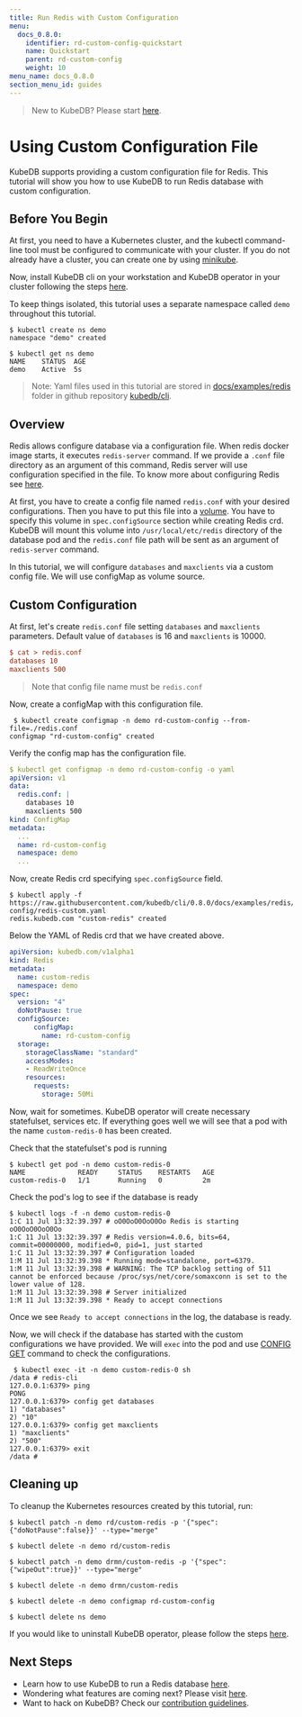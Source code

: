 ```yaml
---
title: Run Redis with Custom Configuration
menu:
  docs_0.8.0:
    identifier: rd-custom-config-quickstart
    name: Quickstart
    parent: rd-custom-config
    weight: 10
menu_name: docs_0.8.0
section_menu_id: guides
---
```

> New to KubeDB? Please start [here](/docs/concepts/README.md).

# Using Custom Configuration File

KubeDB supports providing a custom configuration file for Redis. This tutorial will show you how to use KubeDB to run Redis database with custom configuration.

## Before You Begin

At first, you need to have a Kubernetes cluster, and the kubectl command-line tool must be configured to communicate with your cluster. If you do not already have a cluster, you can create one by using [minikube](https://github.com/kubernetes/minikube).

Now, install KubeDB cli on your workstation and KubeDB operator in your cluster following the steps [here](/docs/setup/install.md).

To keep things isolated, this tutorial uses a separate namespace called `demo` throughout this tutorial.

```console
$ kubectl create ns demo
namespace "demo" created

$ kubectl get ns demo
NAME    STATUS  AGE
demo    Active  5s
```

> Note: Yaml files used in this tutorial are stored in [docs/examples/redis](https://github.com/kubedb/cli/tree/master/docs/examples/redis) folder in github repository [kubedb/cli](https://github.com/kubedb/cli).

## Overview

Redis allows  configure database via a configuration file. When redis docker image starts, it executes `redis-server` command. If we provide a `.conf` file directory as an argument of this command, Redis server will use configuration specified in the file. To know more about configuring Redis see [here](https://redis.io/topics/config).

At first, you have to create a config file named `redis.conf` with your desired configurations. Then you have to put this file into a [volume](https://kubernetes.io/docs/concepts/storage/volumes/). You have to specify this volume in `spec.configSource` section while creating Redis crd. KubeDB will mount this volume into `/usr/local/etc/redis` directory of the database pod and the `redis.conf` file path will be sent as an argument of `redis-server` command.

In this tutorial, we will configure `databases` and `maxclients` via a custom config file. We will use configMap as volume source.

## Custom Configuration

At first, let's create `redis.conf` file setting `databases` and `maxclients` parameters. Default value of `databases` is 16 and `maxclients` is 10000.

```ini
$ cat > redis.conf
databases 10
maxclients 500
```

> Note that config file name must be `redis.conf`

Now, create a configMap with this configuration file.

```console
 $ kubectl create configmap -n demo rd-custom-config --from-file=./redis.conf
configmap "rd-custom-config" created
```

Verify the config map has the configuration file.

```yaml
$ kubectl get configmap -n demo rd-custom-config -o yaml
apiVersion: v1
data:
  redis.conf: |
    databases 10
    maxclients 500
kind: ConfigMap
metadata:
  ...
  name: rd-custom-config
  namespace: demo
  ...
```

Now, create Redis crd specifying `spec.configSource` field.

```console
$ kubectl apply -f https://raw.githubusercontent.com/kubedb/cli/0.8.0/docs/examples/redis/custom-config/redis-custom.yaml 
redis.kubedb.com "custom-redis" created
```

Below the YAML of Redis crd that we have created above.

```yaml
apiVersion: kubedb.com/v1alpha1
kind: Redis
metadata:
  name: custom-redis
  namespace: demo
spec:
  version: "4"
  doNotPause: true
  configSource:
      configMap:
        name: rd-custom-config
  storage:
    storageClassName: "standard"
    accessModes:
    - ReadWriteOnce
    resources:
      requests:
        storage: 50Mi
```

Now, wait for sometimes. KubeDB operator will create necessary statefulset, services etc. If everything goes well we will see that a pod with the name `custom-redis-0` has been created.

Check that the statefulset's pod is running

```console
$ kubectl get pod -n demo custom-redis-0
NAME             READY     STATUS    RESTARTS   AGE
custom-redis-0   1/1       Running   0          2m
```

Check the pod's log to see if the database is ready

```console
$ kubectl logs -f -n demo custom-redis-0 
1:C 11 Jul 13:32:39.397 # oO0OoO0OoO0Oo Redis is starting oO0OoO0OoO0Oo
1:C 11 Jul 13:32:39.397 # Redis version=4.0.6, bits=64, commit=00000000, modified=0, pid=1, just started
1:C 11 Jul 13:32:39.397 # Configuration loaded
1:M 11 Jul 13:32:39.398 * Running mode=standalone, port=6379.
1:M 11 Jul 13:32:39.398 # WARNING: The TCP backlog setting of 511 cannot be enforced because /proc/sys/net/core/somaxconn is set to the lower value of 128.
1:M 11 Jul 13:32:39.398 # Server initialized
1:M 11 Jul 13:32:39.398 * Ready to accept connections
```

Once we see `Ready to accept connections` in the log, the database is ready.

Now, we will check if the database has started with the custom configurations we have provided. We will `exec` into the pod and use [CONFIG GET](https://redis.io/commands/config-get) command to check the configurations.

```console
 $ kubectl exec -it -n demo custom-redis-0 sh
/data # redis-cli
127.0.0.1:6379> ping
PONG
127.0.0.1:6379> config get databases
1) "databases"
2) "10"
127.0.0.1:6379> config get maxclients
1) "maxclients"
2) "500"
127.0.0.1:6379> exit
/data #
```

## Cleaning up

To cleanup the Kubernetes resources created by this tutorial, run:

```console
$ kubectl patch -n demo rd/custom-redis -p '{"spec":{"doNotPause":false}}' --type="merge"

$ kubectl delete -n demo rd/custom-redis

$ kubectl patch -n demo drmn/custom-redis -p '{"spec":{"wipeOut":true}}' --type="merge"

$ kubectl delete -n demo drmn/custom-redis

$ kubectl delete -n demo configmap rd-custom-config

$ kubectl delete ns demo
```

If you would like to uninstall KubeDB operator, please follow the steps [here](/docs/setup/uninstall.md).

## Next Steps

- Learn how to use KubeDB to run a Redis database [here](/docs/guides/redis/README.md).
- Wondering what features are coming next? Please visit [here](/docs/roadmap.md).
- Want to hack on KubeDB? Check our [contribution guidelines](/docs/CONTRIBUTING.md).
